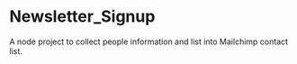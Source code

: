 # Newsletter_Signup

A node project to collect people information and list into Mailchimp contact list.

